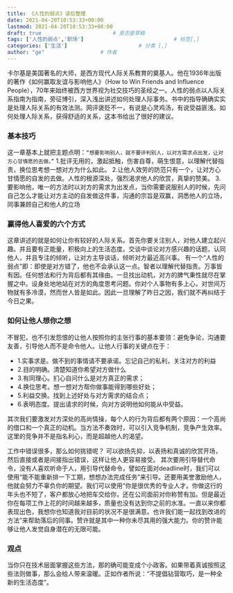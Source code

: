 ```yaml
---
title: 《人性的弱点》读后整理
date: 2021-04-20T10:53:33+08:00
lastmod: 2021-04-20T10:53:33+08:00
draft: true                       # 是否是草稿
tags: ['人性的弱点','职场']                             # 标签[,]
categories: ['生活']                       # 分类 [,]
author: "ge"                  # 作者
---
```


卡尔基是美国著名的大师，是西方现代人际关系教育的奠基人。他在1936年出版的著作《如何赢取友谊与影响他人》（How to Win Friends and Influence People），70年来始终被西方世界视为社交技巧的圣经之一。人性的弱点以人际关系指南为指南，旁征博引，深入浅出讲述如何处理人际事务。书中的指导确确实实是处理人际关系的有效法测。网评褒贬不一，有说是心灵鸡汤，有说受益匪浅。如何处理人际关系，获得舒适的关系，这本书给出了很好的建议。
###  基本技巧
这一章基本上就把主题点明：`“想要影响别人，就不要评判别人，以对方需求点出发，让对方心甘情愿的去做。”`
1.批评无用的，激起抵触，伤害自尊，萌生恨意，以理解代替指责，换位思考想一想对方为什么如此。
2.让他人效劳的防范只有一个，让对方心甘情愿的自发的去做。人性的根源深处，强烈渴求他人的欣赏，真挚的赞美。
3.要影响他，唯一的方法时以对方的需求为出发点，当你需要说服别人的时候，先问自己怎么才能让对方主动的自发做这件事，沟通的宗旨是双赢，洞悉他人的立场，同事兼顾自己和他人的立场

### 赢得他人喜爱的六个方式
这章讲述的就是如何让你有较好的人际关系。首先你要关注别人，对他人建立起兴趣。并且要有正能量，积极向上的生活态度。交谈中谈论对方感兴趣的话题，认同他人，并且专注的倾听，让对方主导谈话，倾听对方最近高兴事。
有一个“人性的弱点”即：即使是对方错了，他也不会承认这一点。智者以理解代替指责。万事皆有因。任何想法和行为背后都有其缘由。一旦找出动机，对方的脾气秉性就尽在掌握之中。设身处地地站在对方的角度思考问题。你对个人事物有多上心，对世间万物就有多冷漠，然而世人皆是如此。因此一旦理解了昨日之因，我们就不再纠结于今日之果。

### 如何让他人想你之想

不冒犯，也不引发怨恨的让他人按照你的主张行事的基本要领：避免争论，沟通要友善，引导他人而不是命令他人。让他人行事的关键点在于：

- 1.实事求是。做不到的事情请不要承诺。忘记自己的私利，关注对方的利益
- 2.目的明确。清楚知道你希望对方做什么
- 3.有同理心。扪心自问什么是对方真正的需求；
- 4.换位思考。想一想对方帮你做事能得到哪些好处；
- 5.利益交换。找到上述好处与对方需求的结合点；
- 6.表明态度。提出请求的时候，向对方说明他如何能从中受益。

其次我们要激发对方深处的高尚情操，每个人的行为背后都有两个原因：一个高尚的借口和一个真正的动机。当方法不奏效时，可以引入竞争机制，竞争产生效率。这里的竞争并不是指名利心，而是超越他人的渴望。

工作中错误很多，那么如何挑错呢？ 可以欲扬先抑，以表扬和真诚的欣赏开场，然后直接或者是间接指出错误，这样让他人更容易接受。
其次要用引导替代命令，没有人喜欢听命于人，用引导代替命令，譬如在面对deadline时，我们可以使用“能不能重新排一下工期，想想办法完成任务”来引导。还要用美誉激励他人，他就会努力不辜负你的期望。我们可以使用“你是很优秀的专业人才。你做这行的年头也不短了，客户都放心地把车交给你，还在公司面前对你称赞有加。但是最近你在每项工作上花的时间越来越多，质量也没有达到你之前的水准。一直以来你都表现出色，我想你也知道我对目前的状况不是很满意。也许我们能一起找到改进的方法”来帮助落后的同事。赞许就是其中一种你未尽其用的强大能力。你的赞许能够让他人发觉自身潜在的无限可能。

### 观点

当你只在技术层面掌握这些方法，那的确可能变成个小政客。如果带着真诚按照这些法则做事，那么会给人带来温暖。正如作者所说：“不提倡钻营取巧，是一种全新的生活态度”。




